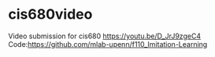 # cis680video
Video submission for cis680
https://youtu.be/D_JrJ9zgeC4
Code:https://github.com/mlab-upenn/f110_Imitation-Learning
